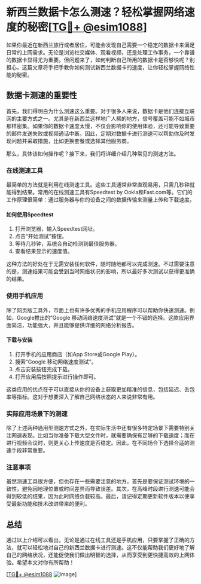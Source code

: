 # 新西兰数据卡怎么测速？轻松掌握网络速度的秘密[[TG💪+ @esim1088](https://t.me/s/esim1088)]

如果你最近在新西兰旅行或者居住，可能会发现自己需要一个稳定的数据卡来满足日常的上网需求。无论是浏览社交媒体、观看视频，还是处理工作事务，一个靠谱的数据卡显得尤为重要。但问题来了，如何判断自己所用的数据卡是否够快呢？别担心，这篇文章将手把手教你如何测试新西兰数据卡的速度，让你轻松掌握网络性能的秘密。

## 数据卡测速的重要性

首先，我们得明白为什么测速这么重要。对于很多人来说，数据卡是他们连接互联网的主要方式之一。尤其是在新西兰这样地广人稀的地方，信号覆盖可能不如城市那样密集。如果你的数据卡速度太慢，不仅会影响你的使用体验，还可能导致重要的邮件发送失败或视频通话中断。因此，定期对数据卡进行测速可以帮助你及时发现问题并采取措施，比如更换套餐或选择其他服务商。

那么，具体该如何操作呢？接下来，我们将详细介绍几种常见的测速方法。

### 在线测速工具

最简单的方法就是利用在线测速工具。这些工具通常非常直观易用，只需几秒钟就能得到结果。常用的在线测速工具有Speedtest by Ookla和Fast.com等。它们的工作原理很简单：通过服务器与你的设备之间的数据传输来测量上传和下载速度。

#### 如何使用Speedtest

1. 打开浏览器，输入Speedtest网址。
2. 点击“开始测试”按钮。
3. 等待几秒钟，系统会自动检测到最佳服务器。
4. 查看结果显示的速度值。

这种方法的好处在于无需安装任何软件，随时随地都可以完成测速。不过需要注意的是，测速结果可能会受到当时网络状况的影响，所以最好多次测试以获得更准确的结果。

### 使用手机应用

除了网页版工具外，市面上也有许多优秀的手机应用程序可以帮助你快速测速。例如，Google推出的“Google 移动网络速度测试”就是一个不错的选择。这款应用界面简洁，功能强大，并且能够提供详细的网络分析报告。

#### 下载与安装

1. 打开手机的应用商店（如App Store或Google Play）。
2. 搜索“Google 移动网络速度测试”。
3. 点击安装按钮完成下载。
4. 打开应用后按照提示进行操作即可。

这类应用的优点在于可以直接从你的设备上获取更加精准的信息，包括延迟、丢包率等指标。这对于想要深入了解自己网络状态的人来说非常有用。

### 实际应用场景下的测速

除了上述两种通用型测速方式之外，在实际生活中还有很多特定场景下需要特别关注网速表现。比如当你准备下载大型文件时，就需要确保有足够的下载速度；而在进行视频会议时，则更关心上传速度是否稳定。因此，在不同场合下选择合适的测速手段非常重要。

### 注意事项

虽然测速工具很方便，但也存在一些需要注意的地方。首先是要保证测试环境的一致性，避免因地理位置或时间差异而导致误差。其次，在高峰时段进行测速可能会得到较低的结果，因为此时网络负载较高。最后，请记得定期更新软件版本以便享受最新功能和技术改进带来的便利。

## 总结

通过以上介绍可以看出，无论是通过在线工具还是手机应用，只要掌握了正确的方法，就可以轻松地对自己的新西兰数据卡进行测速。这不仅能帮助我们更好地了解自己的网络状况，还能促使我们做出明智的选择，从而享受到更快捷高效的上网体验。希望本文对你有所帮助！

[[TG💪+ @esim1088](https://t.me/s/esim1088) ![Image](https://i.postimg.cc/4NQfJmqS/Snipaste-2025-05-13-00-14-12.png)]